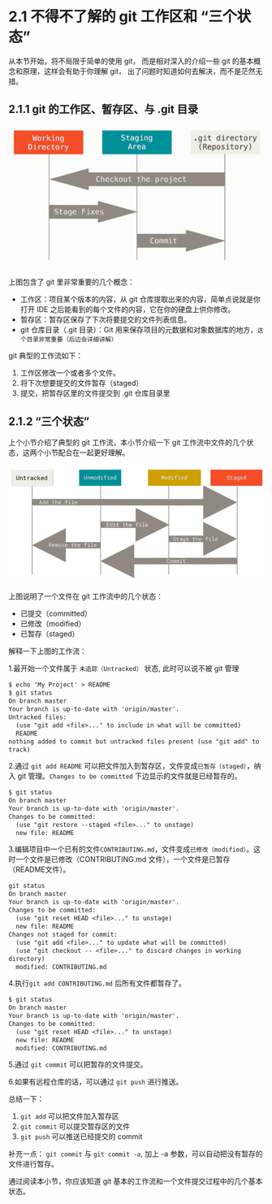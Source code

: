 # 2.1 不得不了解的 git 工作区和 “三个状态”

从本节开始，将不局限于简单的使用 git， 而是相对深入的介绍一些 git 的基本概念和原理，这样会有助于你理解 git， 出了问题时知道如何去解决，而不是茫然无措。

## 2.1.1 git 的工作区、暂存区、与 .git 目录

![Alt text](img/image2022-9-27_0-31-38.png)

上图包含了 git 里非常重要的几个概念：

- 工作区：项目某个版本的内容，从 git 仓库提取出来的内容，简单点说就是你打开 IDE 之后能看到的每个文件的内容，它在你的硬盘上供你修改。
- 暂存区：暂存区保存了下次将要提交的文件列表信息。
- git 仓库目录（.git 目录）：Git 用来保存项目的元数据和对象数据库的地方，`这个目录非常重要（后边会详细讲解）`

git 典型的工作流如下：

1. 工作区修改一个或者多个文件。
2. 将下次想要提交的文件暂存（staged）
3. 提交，把暂存区里的文件提交到 .git 仓库目录里

## 2.1.2 “三个状态”

上个小节介绍了典型的 git 工作流，本小节介绍一下 git 工作流中文件的几个状态，这两个小节配合在一起更好理解。

![Alt text](img/image2022-9-27_0-2-0.png)

上图说明了一个文件在 git 工作流中的几个状态：

- 已提交（committed）
- 已修改（modified）
- 已暂存（staged）

解释一下上图的工作流：

1.最开始一个文件属于 `未追踪（Untracked）` 状态, 此时可以说不被 git 管理

```shell
$ echo 'My Project' > README
$ git status
On branch master
Your branch is up-to-date with 'origin/master'.
Untracked files:
  (use "git add <file>..." to include in what will be committed)
  README
nothing added to commit but untracked files present (use "git add" to
track)
```

2.通过 `git add README` 可以把文件加入到暂存区，文件变成`已暂存（staged）`，纳入 git 管理。`Changes to be committed` 下边显示的文件就是已经暂存的。

```shell
$ git status
On branch master
Your branch is up-to-date with 'origin/master'.
Changes to be committed:
  (use "git restore --staged <file>..." to unstage)
  new file: README
```

3.编辑项目中一个已有的文件`CONTRIBUTING.md`，文件变成`已修改（modified）`。这时一个文件是已修改（CONTRIBUTING.md 文件），一个文件是已暂存（README文件）。

```shell
git status
On branch master
Your branch is up-to-date with 'origin/master'.
Changes to be committed:
  (use "git reset HEAD <file>..." to unstage)
  new file: README
Changes not staged for commit:
  (use "git add <file>..." to update what will be committed)
  (use "git checkout -- <file>..." to discard changes in working
directory)
  modified: CONTRIBUTING.md
```

4.执行```git add CONTRIBUTING.md``` 后所有文件都暂存了。

```shell
$ git status
On branch master
Your branch is up-to-date with 'origin/master'.
Changes to be committed:
  (use "git reset HEAD <file>..." to unstage)
  new file: README
  modified: CONTRIBUTING.md
```

5.通过 `git commit` 可以把暂存的文件提交。

6.如果有远程仓库的话，可以通过 `git push` 进行推送。

总结一下：

1. `git add` 可以把文件加入暂存区
2. `git commit` 可以提交暂存区的文件
3. `git push` 可以推送已经提交的 commit

补充一点： `git commit`  与 `git commit -a`, 加上 -a 参数，可以自动把没有暂存的文件进行暂存。

通过阅读本小节，你应该知道 git 基本的工作流和一个文件提交过程中的几个基本状态。